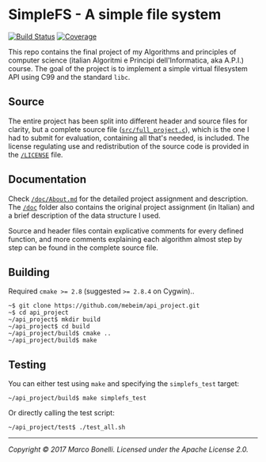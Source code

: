 SimpleFS - A simple file system
===============================

[![Build Status](https://travis-ci.org/mebeim/api_project.svg?branch=master)](https://travis-ci.org/mebeim/api_project) [![Coverage](https://codecov.io/gh/mebeim/api_project/branch/master/graph/badge.svg)](https://codecov.io/gh/mebeim/api_project)

This repo contains the final project of my Algorithms and principles of computer science (italian Algoritmi e Principi dell'Informatica, aka A.P.I.) course. The goal of the project is to implement a simple virtual filesystem API using C99 and the standard `libc`.

Source
------

The entire project has been split into different header and source files for clarity, but a complete source file ([`src/full_project.c`][1]), which is the one I had to submit for evaluation, containing all that's needed, is included. The license regulating use and redistribution of the source code is provided in the [`/LICENSE`][2] file.

Documentation
-------------

Check [`/doc/About.md`][3] for the detailed project assignment and description. The [`/doc`][4] folder also contains the original project assignment (in Italian) and a brief description of the data structure I used.

Source and header files contain explicative comments for every defined function, and more comments explaining each algorithm almost step by step can be found in the complete source file.

Building
--------

Required `cmake >= 2.8` (suggested `>= 2.8.4` on Cygwin)..

	~$ git clone https://github.com/mebeim/api_project.git
	~$ cd api_project
    ~/api_project$ mkdir build
    ~/api_project$ cd build
    ~/api_project/build$ cmake ..
    ~/api_project/build$ make

Testing
-------

You can either test using `make` and specifying the `simplefs_test` target:

    ~/api_project/build$ make simplefs_test

Or directly calling the test script:

    ~/api_project/test$ ./test_all.sh

-----------------------------------------------------------------------------

*Copyright &copy; 2017 Marco Bonelli. Licensed under the Apache License 2.0.*

 [1]: https://github.com/mebeim/api_project/blob/master/src/full_project.c
 [2]: https://github.com/mebeim/api_project/blob/master/LICENSE
 [3]: https://github.com/mebeim/api_project/blob/master/doc/About.md
 [4]: https://github.com/mebeim/api_project/tree/master/doc

